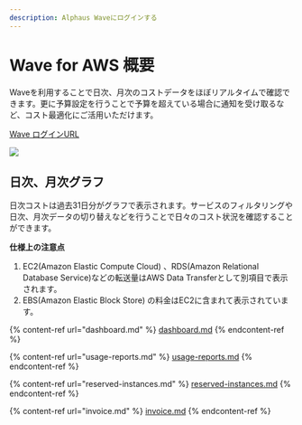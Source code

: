 ```yaml
---
description: Alphaus Waveにログインする
---
```


# Wave for AWS 概要

Waveを利用することで日次、月次のコストデータをほぼリアルタイムで確認できます。更に予算設定を行うことで予算を超えている場合に通知を受け取るなど、コスト最適化にご活用いただけます。

[Wave ログインURL](https://app.alphaus.cloud/wave/login)

![](<../../.gitbook/assets/2021-01-03 19.41.14.gif>)

## **日次、月次グラフ** <a href="#h_4ead3043b8" id="h_4ead3043b8"></a>

日次コストは過去31日分がグラフで表示されます。サービスのフィルタリングや日次、月次データの切り替えなどを行うことで日々のコスト状況を確認することができます。

**仕様上の注意点**

1. EC2(Amazon Elastic Compute Cloud) 、RDS(Amazon Relational Database Service)などの転送量はAWS Data Transferとして別項目で表示されます。
2. EBS(Amazon Elastic Block Store) の料金はEC2に含まれて表示されています。

{% content-ref url="dashboard.md" %}
[dashboard.md](dashboard.md)
{% endcontent-ref %}

{% content-ref url="usage-reports.md" %}
[usage-reports.md](usage-reports.md)
{% endcontent-ref %}

{% content-ref url="reserved-instances.md" %}
[reserved-instances.md](reserved-instances.md)
{% endcontent-ref %}

{% content-ref url="invoice.md" %}
[invoice.md](invoice.md)
{% endcontent-ref %}
